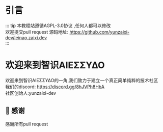 # 引言

::: tip
本教程站遵循AGPL-3.0协议  ,任何人都可以修改  
欢迎提交pull request
源码地址: https://github.com/yunzaixi-dev/leinao.zaixi.dev  
:::

# 欢迎来到<span class="blue-bold">智识ΑIEΣΣΥΔΟ</span>

欢迎来到<span class="blue-bold">智识ΑIEΣΣΥΔΟ</span>的一角,我们致力于建立一个真正简单纯粹的<span class="blue-bold">技术社区</span>  
我们的discord: https://discord.gg/8hJVPh8HbA  
社区创始人:yunzaixi-dev

## 🤝 感谢

感谢所有pull request

<Chatbot 
  :chatflowid="'b9c0d33d-a4a6-4d0a-b6da-44f255eb29d3'"
  :apiHost="'https://flowise.zaixi.dev'"
/>

